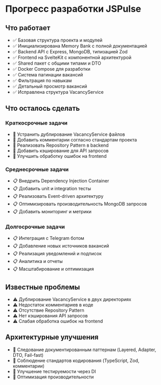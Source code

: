 # Прогресс разработки JSPulse

## Что работает
- ✅ Базовая структура проекта и модулей
- ✅ Инициализирована Memory Bank с полной документацией
- ✅ Backend API с Express, MongoDB, типизацией Zod
- ✅ Frontend на SvelteKit с компонентной архитектурой
- ✅ Shared пакет с общими типами и DTO
- ✅ Docker Compose для разработки
- ✅ Система пагинации вакансий
- ✅ Фильтрация по навыкам
- ✅ Детальный просмотр вакансий
- ✅ Исправлена структура VacancyService

## Что осталось сделать

### Краткосрочные задачи
- 🔄 Устранить дублирование VacancyService файлов
- 🔄 Добавить комментарии согласно стандартам проекта
- 🔄 Реализовать Repository Pattern в backend
- 🔄 Добавить кэширование для API запросов
- 🔄 Улучшить обработку ошибок на frontend

### Среднесрочные задачи
- 📋 Внедрить Dependency Injection Container
- 📋 Добавить unit и integration тесты
- 📋 Реализовать Event-driven архитектуру
- 📋 Оптимизировать производительность MongoDB запросов
- 📋 Добавить мониторинг и метрики

### Долгосрочные задачи
- 📋 Интеграция с Telegram ботом
- 📋 Добавление новых источников вакансий
- 📋 Реализация уведомлений и подписок
- 📋 Аналитика и отчеты
- 📋 Масштабирование и оптимизация

## Известные проблемы
- ⚠️ Дублирование VacancyService в двух директориях
- ⚠️ Недостаток комментариев в коде
- ⚠️ Отсутствие Repository Pattern
- ⚠️ Нет кэширования API запросов
- ⚠️ Слабая обработка ошибок на frontend

## Архитектурные улучшения
- 🎯 Следование документированным паттернам (Layered, Adapter, DTO, Fail-fast)
- 🎯 Соблюдение стандартов кодирования (TypeScript, Zod, комментарии)
- 🎯 Улучшение тестируемости через DI
- 🎯 Оптимизация производительности